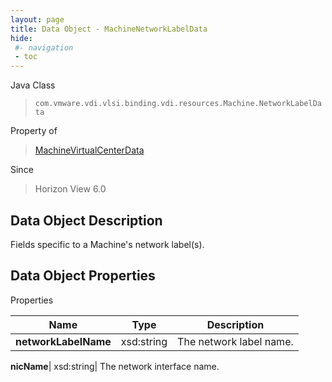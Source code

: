 ```yaml
---
layout: page
title: Data Object - MachineNetworkLabelData
hide:
 #- navigation
 - toc
---
```






Java Class  
> `com.vmware.vdi.vlsi.binding.vdi.resources.Machine.NetworkLabelData`

Property of  
> [MachineVirtualCenterData](vdi.resources.Machine.VirtualCenterData.md#field_detail)

Since  
> Horizon View 6.0


## Data Object Description 

Fields specific to a Machine's network label(s). 

## Data Object Properties

Properties

Name |  Type |  Description   
---|---|---  
**networkLabelName**|  xsd:string|  The network label name.   
  
**nicName**|  xsd:string|  The network interface name.   
  
  
  
  
  
  
